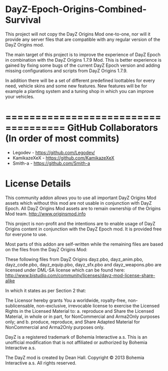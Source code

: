 DayZ-Epoch-Origins-Combined-Survival
====================================

This project will not copy the DayZ Origins Mod one-to-one, nor will it provide any server files that are compatible with any regular version of the DayZ Origins mod.

The main target of this project is to improve the experience of DayZ Epoch in combination with the DayZ Origins 1.7.9 Mod.
This is better experience is gained by fixing some bugs of the current DayZ Epoch version and adding missing configurations and scripts from DayZ Origins 1.7.9.

In addition there will be a set of different predefined loottables for every need, vehicle skins and some new features.
New features will be for example a planting system and a tuning shop in which you can improve your vehicles.

====================================
GitHub Collaborators (In order of most commits)
====================================
* Legodev - https://github.com/Legodev/
* KamikazeXeX - https://github.com/KamikazeXeX
* Smith-a - https://github.com/Smith-a

License Details
====================================
This community addon allows you to use all important DayZ Origins Mod assets which without this mod are not usable in conjunction with DayZ Epoch.
All DayZ Origins Mod assets are to remain ownership of the Origins Mod team. http://www.originsmod.info

This project is non-profit and the intentions are to enable usage of DayZ Origins content in conjunction with the DayZ Epoch mod. It is provided free for everyone to use.

Most parts of this addon are self-written while the remaining files are based on the files from the DayZ Origins Mod:

These following files from DayZ Origins dayz.pbo, dayz_anim.pbo, dayz_code.pbo, dayz_equip.pbo, dayz_sfx.pbo and dayz_weapons.pbo
are licensed under DML-SA license which can be found here: http://www.bistudio.com/community/licenses/dayz-mod-license-share-alike

In which it states as per Section 2 that:

The Licensor hereby grants You a worldwide, royalty-free, non-sublicensable, non-exclusive, irrevocable license to exercise the Licensed Rights in the Licensed Material to:
a. reproduce and Share the Licensed Material, in whole or in part, for NonCommercial and Arma2Only purposes only; and
b. produce, reproduce, and Share Adapted Material for NonCommercial and Arma2Only purposes only.

DayZ is a registered trademark of Bohemia Interactive a.s. This is an unofficial modification that is not affiliated or authorized by Bohemia Interactive a.s.

The DayZ mod is created by Dean Hall. Copyright © 2013 Bohemia Interactive a.s. All rights reserved.

